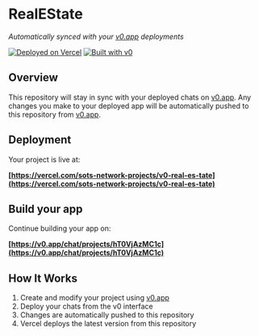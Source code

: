 # RealEState

*Automatically synced with your [v0.app](https://v0.app) deployments*

[![Deployed on Vercel](https://img.shields.io/badge/Deployed%20on-Vercel-black?style=for-the-badge&logo=vercel)](https://vercel.com/sots-network-projects/v0-real-es-tate)
[![Built with v0](https://img.shields.io/badge/Built%20with-v0.app-black?style=for-the-badge)](https://v0.app/chat/projects/hT0VjAzMC1c)

## Overview

This repository will stay in sync with your deployed chats on [v0.app](https://v0.app).
Any changes you make to your deployed app will be automatically pushed to this repository from [v0.app](https://v0.app).

## Deployment

Your project is live at:

**[https://vercel.com/sots-network-projects/v0-real-es-tate](https://vercel.com/sots-network-projects/v0-real-es-tate)**

## Build your app

Continue building your app on:

**[https://v0.app/chat/projects/hT0VjAzMC1c](https://v0.app/chat/projects/hT0VjAzMC1c)**

## How It Works

1. Create and modify your project using [v0.app](https://v0.app)
2. Deploy your chats from the v0 interface
3. Changes are automatically pushed to this repository
4. Vercel deploys the latest version from this repository